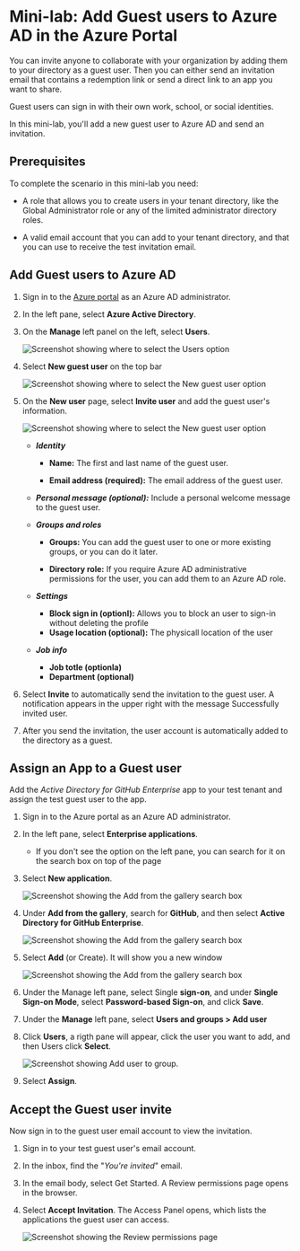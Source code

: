 # Mini-lab: Add Guest users to Azure AD in the Azure Portal

You can invite anyone to collaborate with your organization by adding them to your directory as a guest user. Then you can either send an invitation email that contains a redemption link or send a direct link to an app you want to share. 

Guest users can sign in with their own work, school, or social identities.

In this mini-lab, you'll add a new guest user to Azure AD and send an invitation.

## Prerequisites

To complete the scenario in this mini-lab you need:

* A role that allows you to create users in your tenant directory, like the Global Administrator role or any of the limited administrator directory roles.

* A valid email account that you can add to your tenant directory, and that you can use to receive the test invitation email.

## Add Guest users to Azure AD

1. Sign in to the [Azure portal](https://portal.azure.com/) as an Azure AD administrator.

1. In the left pane, select **Azure Active Directory**.

1. On the **Manage** left panel on the left, select **Users**.

    ![Screenshot showing where to select the Users option](../../Linked_Image_Files/guest_user_image1.png)

1. Select **New guest user** on the top bar

    ![Screenshot showing where to select the New guest user option](../../Linked_Image_Files/guest_user_image2.png)

1. On the **New user** page, select **Invite user** and  add the guest user's information.

    ![Screenshot showing where to select the New guest user option](../../Linked_Image_Files/guest_user_image3.png)

    - ***Identity***
        - **Name:** The first and last name of the guest user.

        - **Email address (required):** The email address of the guest user.

    - ***Personal message (optional):*** Include a personal welcome message to the guest user.

    - ***Groups and roles*** 
    
        - **Groups:** You can add the guest user to one or more existing groups, or you can do it later.

        - **Directory role:** If you require Azure AD administrative permissions for the user, you can add them to an Azure AD role.
    - ***Settings***
        - **Block sign in (optionl):** Allows you to block an user to sign-in without deleting the profile 
        - **Usage location (optional):** The physicall location of the user
    - ***Job info***
        - **Job totle (optionla)**
        - **Department (optional)**

1. Select **Invite** to automatically send the invitation to the guest user. A notification appears in the upper right with the message Successfully invited user.

1. After you send the invitation, the user account is automatically added to the directory as a guest.

## Assign an App to a Guest user

Add the *Active Directory for GitHub Enterprise* app to your test tenant and assign the test guest user to the app.

1. Sign in to the Azure portal as an Azure AD administrator.

1. In the left pane, select **Enterprise applications**.
    - If you don't see the option on the left pane, you can search for it on the search box on top of the page

1. Select **New application**.

    ![Screenshot showing the Add from the gallery search box](../../Linked_Image_Files/guest_user_image4.png)

1. Under **Add from the gallery**, search for **GitHub**, and then select **Active Directory for GitHub Enterprise**.

    ![Screenshot showing the Add from the gallery search box](../../Linked_Image_Files/guest_user_image6.png)

1. Select **Add** (or Create). It will show you a new window

    ![Screenshot showing the Add from the gallery search box](../../Linked_Image_Files/guest_user_image7.png)

1. Under the Manage left pane, select Single **sign-on**, and under **Single Sign-on Mode**, select **Password-based Sign-on**, and click **Save**.

1. Under the **Manage** left pane, select **Users and groups > Add user**

1.  Click **Users**, a rigth pane will appear, click the user you want to add, and then Users click **Select**.

    ![Screenshot showing Add user to group.](../../Linked_Image_Files/guest_user_image9.png)

1. Select **Assign**.

## Accept the Guest user invite

Now sign in to the guest user email account to view the invitation.

1. Sign in to your test guest user's email account.

1. In the inbox, find the "*You're invited*" email.

1. In the email body, select Get Started. A Review permissions page opens in the browser.

1. Select **Accept Invitation**. The Access Panel opens, which lists the applications the guest user can access.

    ![Screenshot showing the Review permissions page](../../Linked_Image_Files/guest_user_image5.png)
